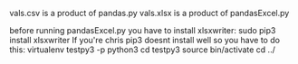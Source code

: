 vals.csv is a product of pandas.py
vals.xlsx is a product of pandasExcel.py

before running pandasExcel.py you have to install xlsxwriter:
sudo pip3 install xlsxwriter
If you're chris pip3 doesnt install well so you have to do this:
virtualenv testpy3 -p python3
cd testpy3
source bin/activate
cd ../
